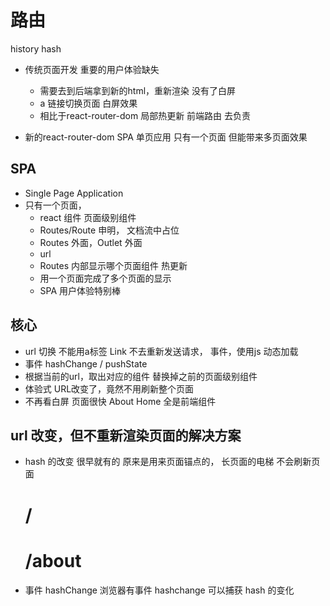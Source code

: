# 路由

history
hash

- 传统页面开发
    重要的用户体验缺失 
    - 需要去到后端拿到新的html，重新渲染
        没有了白屏
    - a 链接切换页面 白屏效果
    - 相比于react-router-dom 局部热更新
    前端路由 去负责 

- 新的react-router-dom SPA 单页应用
    只有一个页面 但能带来多页面效果

## SPA 
- Single Page Application
- 只有一个页面， 
    - react 组件 
        页面级别组件
    - Routes/Route 申明， 文档流中占位
    - Routes 外面，Outlet 外面
    - url 
    - Routes 内部显示哪个页面组件
        热更新
    - 用一个页面完成了多个页面的显示
    - SPA 用户体验特别棒

## 核心
- url 切换
    不能用a标签
    Link
    不去重新发送请求， 
    事件，使用js 动态加载
- 事件 hashChange / pushState
- 根据当前的url，取出对应的组件 
    替换掉之前的页面级别组件
- 体验式
    URL改变了，竟然不用刷新整个页面
- 不再看白屏
    页面很快
    About
    Home 全是前端组件

## url 改变，但不重新渲染页面的解决方案
- hash 的改变 很早就有的
    原来是用来页面锚点的， 长页面的电梯
    不会刷新页面
    # /
    # /about

- 事件
    hashChange 浏览器有事件 hashchange 可以捕获 hash 的变化